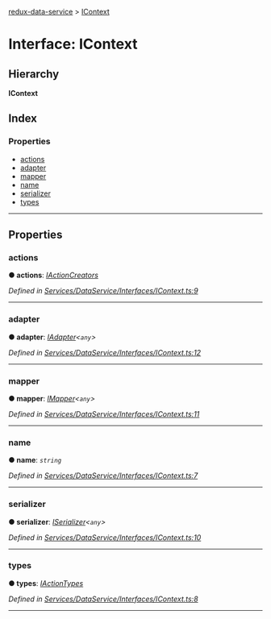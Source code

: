 [redux-data-service](../README.md) > [IContext](../interfaces/icontext.md)

# Interface: IContext

## Hierarchy

**IContext**

## Index

### Properties

* [actions](icontext.md#actions)
* [adapter](icontext.md#adapter)
* [mapper](icontext.md#mapper)
* [name](icontext.md#name)
* [serializer](icontext.md#serializer)
* [types](icontext.md#types)

---

## Properties

<a id="actions"></a>

###  actions

**● actions**: *[IActionCreators](iactioncreators.md)*

*Defined in [Services/DataService/Interfaces/IContext.ts:9](https://github.com/Rediker-Software/redux-data-service/blob/b275c20/src/Services/DataService/Interfaces/IContext.ts#L9)*

___
<a id="adapter"></a>

###  adapter

**● adapter**: *[IAdapter](iadapter.md)<`any`>*

*Defined in [Services/DataService/Interfaces/IContext.ts:12](https://github.com/Rediker-Software/redux-data-service/blob/b275c20/src/Services/DataService/Interfaces/IContext.ts#L12)*

___
<a id="mapper"></a>

###  mapper

**● mapper**: *[IMapper](imapper.md)<`any`>*

*Defined in [Services/DataService/Interfaces/IContext.ts:11](https://github.com/Rediker-Software/redux-data-service/blob/b275c20/src/Services/DataService/Interfaces/IContext.ts#L11)*

___
<a id="name"></a>

###  name

**● name**: *`string`*

*Defined in [Services/DataService/Interfaces/IContext.ts:7](https://github.com/Rediker-Software/redux-data-service/blob/b275c20/src/Services/DataService/Interfaces/IContext.ts#L7)*

___
<a id="serializer"></a>

###  serializer

**● serializer**: *[ISerializer](iserializer.md)<`any`>*

*Defined in [Services/DataService/Interfaces/IContext.ts:10](https://github.com/Rediker-Software/redux-data-service/blob/b275c20/src/Services/DataService/Interfaces/IContext.ts#L10)*

___
<a id="types"></a>

###  types

**● types**: *[IActionTypes](iactiontypes.md)*

*Defined in [Services/DataService/Interfaces/IContext.ts:8](https://github.com/Rediker-Software/redux-data-service/blob/b275c20/src/Services/DataService/Interfaces/IContext.ts#L8)*

___

